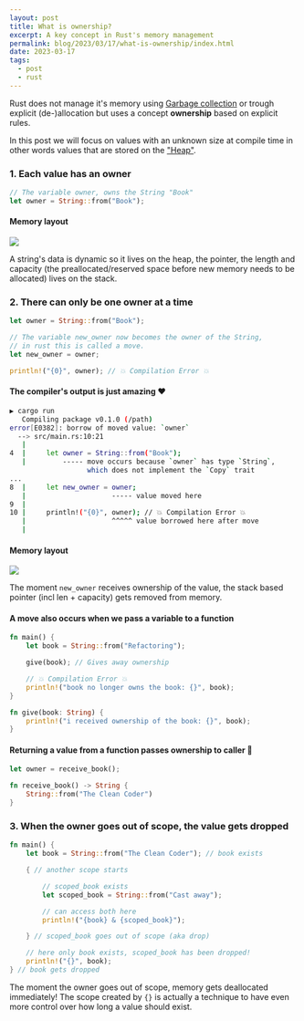 ```yaml
---
layout: post
title: What is ownership?
excerpt: A key concept in Rust's memory management
permalink: blog/2023/03/17/what-is-ownership/index.html
date: 2023-03-17
tags:
  - post
  - rust
---
```


Rust does not manage it's memory using [Garbage collection](<https://en.wikipedia.org/wiki/Garbage_collection_(computer_science)>) or trough explicit (de-)allocation but uses a concept **ownership** based on explicit rules.

In this post we will focus on values with an unknown size at compile time in other words values that are stored on the ["Heap"](https://www.geeksforgeeks.org/stack-vs-heap-memory-allocation/).

### 1. Each value has an owner

```rust
// The variable owner, owns the String "Book"
let owner = String::from("Book");
```

#### Memory layout

![](/images/20230317_string_memory_layout.svg)

A string's data is dynamic so it lives on the heap, the pointer, the length and capacity (the preallocated/reserved space before new memory needs to be allocated) lives on the stack.

### 2. There can only be one owner at a time

```rust
let owner = String::from("Book");

// The variable new_owner now becomes the owner of the String,
// in rust this is called a move.
let new_owner = owner;

println!("{0}", owner); // 💥 Compilation Error 💥
```

#### The compiler's output is just amazing ❤️

```bash
▶ cargo run
   Compiling package v0.1.0 (/path)
error[E0382]: borrow of moved value: `owner`
  --> src/main.rs:10:21
   |
4  |     let owner = String::from("Book");
   |         ----- move occurs because `owner` has type `String`,
                   which does not implement the `Copy` trait
...
8  |     let new_owner = owner;
   |                     ----- value moved here
9  |
10 |     println!("{0}", owner); // 💥 Compilation Error 💥
   |                     ^^^^^ value borrowed here after move
   |
```

#### Memory layout

![](/images/20230317_string_memory_move_layout.svg)

The moment `new_owner` receives ownership of the value, the stack based pointer (incl len + capacity) gets removed from memory.

#### A move also occurs when we pass a variable to a function

```rust
fn main() {
    let book = String::from("Refactoring");

    give(book); // Gives away ownership

    // 💥 Compilation Error 💥
    println!("book no longer owns the book: {}", book);
}

fn give(book: String) {
    println!("i received ownership of the book: {}", book);
}
```

#### Returning a value from a function passes ownership to caller 💪

```rust
let owner = receive_book();

fn receive_book() -> String {
    String::from("The Clean Coder")
}
```

### 3. When the owner goes out of scope, the value gets dropped

```rust
fn main() {
    let book = String::from("The Clean Coder"); // book exists

    { // another scope starts

        // scoped_book exists
        let scoped_book = String::from("Cast away");

        // can access both here
        println!("{book} & {scoped_book}");

    } // scoped_book goes out of scope (aka drop)

    // here only book exists, scoped_book has been dropped!
    println!("{}", book);
} // book gets dropped
```

The moment the owner goes out of scope, memory gets deallocated immediately! The scope created by `{}` is actually a technique to have even more control over how long a value should exist.
